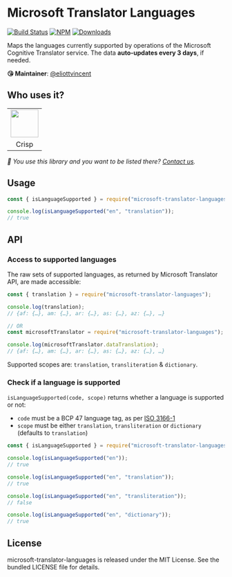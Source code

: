 # Microsoft Translator Languages

[![Build Status](https://github.com/crisp-oss/microsoft-translator-languages/actions/workflows/action.yml/badge.svg)](https://github.com/crisp-oss/microsoft-translator-languages/actions) [![NPM](https://img.shields.io/npm/v/microsoft-translator-languages.svg)](https://www.npmjs.com/package/microsoft-translator-languages) [![Downloads](https://img.shields.io/npm/dt/microsoft-translator-languages.svg)](https://www.npmjs.com/package/microsoft-translator-languages)

Maps the languages currently supported by operations of the Microsoft Cognitive Translator service. The data **auto-updates every 3 days**, if needed.

**😘 Maintainer**: [@eliottvincent](https://github.com/eliottvincent)

## Who uses it?

<table>
<tr>
<td align="center"><a href="https://crisp.chat/"><img src="https://crisp.chat/favicon-256x256.png" height="64" /></a></td>
</tr>
<tr>
<td align="center">Crisp</td>
</tr>
</table>

_👋 You use this library and you want to be listed there? [Contact us](https://crisp.chat/)._


## Usage

```js
const { isLanguageSupported } = require("microsoft-translator-languages");

console.log(isLanguageSupported("en", "translation"));
// true
```


## API

### Access to supported languages

The raw sets of supported languages, as returned by Microsoft Translator API, are made accessible:

```js
const { translation } = require("microsoft-translator-languages");

console.log(translation);
// {af: {…}, am: {…}, ar: {…}, as: {…}, az: {…}, …}

// OR
const microsoftTranslator = require("microsoft-translator-languages");

console.log(microsoftTranslator.dataTranslation);
// {af: {…}, am: {…}, ar: {…}, as: {…}, az: {…}, …}
```
Supported scopes are: `translation`, `transliteration` & `dictionary`.

### Check if a language is supported
`isLanguageSupported(code, scope)` returns whether a language is supported or not:
* `code` must be a BCP 47 language tag, as per [ISO 3166-1](https://en.wikipedia.org/wiki/ISO_3166-1)
* `scope` must be either `translation`, `transliteration` or `dictionary` (defaults to `translation`)

```js
const { isLanguageSupported } = require("microsoft-translator-languages");

console.log(isLanguageSupported("en"));
// true

console.log(isLanguageSupported("en", "translation"));
// true

console.log(isLanguageSupported("en", "transliteration"));
// false

console.log(isLanguageSupported("en", "dictionary"));
// true
```


## License

microsoft-translator-languages is released under the MIT License. See the bundled LICENSE file for details.
